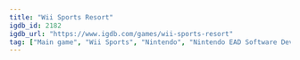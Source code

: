 ```yaml
---
title: "Wii Sports Resort"
igdb_id: 2182
igdb_url: "https://www.igdb.com/games/wii-sports-resort"
tag: ["Main game", "Wii Sports", "Nintendo", "Nintendo EAD Software Development Group No.2", "Sport", "Single player", "Multiplayer", "Split screen", "First person", "Third person", "Party"]
---
```

